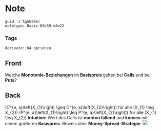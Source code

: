 # Note
```
guid: s`AgnW3Sm(
notetype: Basic-02d89-e0e22
```

### Tags
```
derivate::04_optionen
```

## Front
Welche <b>Monotonie-Beziehungen</b> im <b>Basispreis</b> gelten bei
<b>Calls</b> und bei <b>Puts</b>?

## Back
\(C^{e, a}\left(X_{1}\right) \geq C^{e, a}\left(X_{2}\right)\) für
alle \(X_{1} \leq X_{2}\) \(P^{e, a}\left(X_{1}\right) \leq P^{e,
a}\left(X_{2}\right)\) für alle \(X_{1} \leq X_{2}\)
<b>Intuition:</b> Wert des Calls ist <b>monton fallend</b> und
<b>konvex</b> mit einem größeren <b>Basispreis</b>. Beweis über
<b>Money-Spread-Strategie</b>. <img src="21057302.png">
